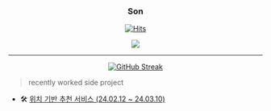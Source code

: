 <div align="center">

 ### Son

 <a href="https://github.com/sjh9391985">[![Hits](https://hits.seeyoufarm.com/api/count/incr/badge.svg?url=https%3A%2F%2Fgithub.com%2FUbinquitous%2Fhit-counter&count_bg=%23000000&title_bg=%23000000&icon=github.svg&icon_color=%23E7E7E7&title=Github&edge_flat=false)](https://hits.seeyoufarm.com)</a>

 <div>
  <img src="https://github-profile-summary-cards.vercel.app/api/cards/profile-details?username=sjh9391985&theme=vue"/>
</div>
</div>

--- 

<p align = "center">
  <a href="https://git.io/streak-stats"><img src="https://github-readme-streak-stats.herokuapp.com?user=sjh9391985&theme=github-dark&hide_border=true" alt="GitHub Streak" /></a>
</p>

> recently worked side project
- 🛠 <a href="https://github.com/sjh9391985/recomend-place-by-location"/>위치 기반 추천 서비스 (24.02.12 ~ 24.03.10)</a>
